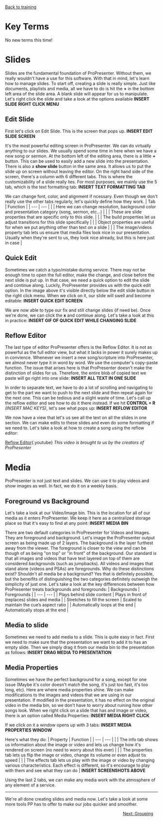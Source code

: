 <!-- TITLE: 202 - Editing -->
<!-- SUBTITLE: After this, we'll be able to create anything, anytime, anywhere -->

[Back to training](/media/training)
# Key Terms
No new terms this time!
# Slides
Slides are the fundamental foundation of ProPresenter. Without them, we really wouldn't have a use for this software. With that in mind, let's learn how to manage slides. To start off, creating a slide is really simple. Just like documents, playlists and media, all we have to do is hit the **+** in the bottom left area of the slide area. A blank slide will appear for us to manipulate. Let's right click the slide and take a look at the options available
**INSERT SLIDE RIGHT CLICK MENU**

## Edit Slide
First let's click on Edit Slide. This is the screen that pops up.
**INSERT EDIT SLIDE SCREEN**

It's the most powerful editing screen in ProPresenter. We can do virtually anything to our slides. We usually spend some time in here when we have a new song or sermon. At the bottom left of the editing area, there is a little **+** button. This can be used to easily add a new slide into the presentation. There is also a **show slide** button in the same area. It allows us to put the slide up on screen without leaving the editor.
On the right hand side of the screen, there's a column with 6 different tabs. This is where the customizability of a slide really lies. For most purposes, we mainly use the 5 tab, which is the text formatting tab:
**INSERT TEXT FORMATTING TAB**

We can change font, color, and alignment if ncessary. Even though we don't really use the other tabs regularly, let's quickly define how they work.
| Tab | Function |
| --- | --- |
| | Here we can change resolution, background color and presentation category (song, sermon, etc...) | 
| | These are slide properties that are specific only to this slide. |
| | The build properties let us adjust transitions for this slide specifically |
| | Object properties are useful for when we put anything other than text on a slide |
| | The image/videos property tab lets us ensure that media files look nice in our presentation. Usually when they're sent to us, they look nice already, but this is here just in case |

## Quick Edit
Sometimes we catch a typo/mistake during service. There may not be enough time to open the full editor, make the change, and close before the next slide is put up. In that case, we need a quick option to edit the slide and continue along. Luckily, ProPresenter provides us with the quick edit option. In the image above it's visible directly below the edit slide button in the right click menu. When we click on it, our slide will swell and become editable:
**INSERT QUICK EDIT SCREEN**

We are now able to type our fix and still change slides (if need be). Once we're done, we can click the **x** and continue along. Let's take a look at this in practice:
**INSERT GIF OF QUICK EDIT WHILE CHANGING SLIDE**

## Reflow Editor
The last type of editor ProPresenter offers is the Reflow Editor. It is not as powerful as the full editor view, but what it lacks in power it surely makes up in convience. Whenever we insert a new song/scripture into ProPresenter, we almost never type it in word by word. We use the computer's copy-paste function. The issue that arises here is that ProPresenter doesn't make the distinction of slides for us. Therefore, the entire blob of copied text we paste will go right into one slide:
**INSERT ALL TEXT IN ONE SLIDE**

In order to separate text, we have to do a lot of scrolling and navigating to get to the part we want to push to the next slide and then repeat again for the next one. This can be tedious and a slight waste of time. Let's call up the reflow editor and see how to do it there instead. If we hit **CONTROL + R** *(INSERT MAC KEYS)*, let's see what pops up:
**INSERT REFLOW EDITOR**

We now have a view that let's us see all the text on all the slides in one section. We can make edits to these slides and even do some formatting if we need to. Let's take a look at how to create a song using the reflow editor:

[Reflow Editor](https://www.youtube.com/watch?v=EXGUb_3r1wo){.youtube}
*This video is brought to us by the creators of ProPresenter*

# Media
ProPresenter is not just text and slides. We can use it to play videos and show images as well. In fact, we do it on a weekly basis. 
## Foreground vs Background
Let's take a look at our Video/Image bin. This is the location for all of our media as it enters ProPresenter. We keep it here as a centralized storage place so that it's easy to find at any point:
**INSERT MEDIA BIN**

There are two default categories in ProPresenter for Videos and Images. They are foreground and background. Let's image the ProPresenter output screen as being made up of 2 layers. The background is the layer furthest away from the viewer. The foreground is closer to the view and can be though of as being "on top" or "in front" of the background. Our standard is that all images and videos that have text layered on top of them are considered backgrounds (such as jumpbacks). All videos and images that stand alone (videos and PSAs) are foregrounds. Why do these distinctions exist? Shouldn't all media be a background? Yes that is definitely possible, but the beneifits of distinguishing the two categories definitely outweigh the simplicity of just one. Let's take a look at the key differences between how ProPresenter treats backgrounds and foregrounds:
| Backgrounds | Foregrounds |
| --- | --- |
| Plays behind slide content | Plays in front of (replaces) slides and media |
| Stretches to fill the screen | Scaled to maintain the cue’s aspect ratio |
| Automatically loops at the end | Automatically stops at the end |

## Media to slide
Sometimes we need to add media to a slide. This is quite easy in fact. First we need to make sure that the presentation we want to add it to has an empty slide. Then we simply drag it from our media bin to the presentation as follows:
**INSERT DRAG MEDIA TO PRESENTATION**
## Media Properties
Sometimes we have the perfect background for a song, except for one issue (Maybe it's color doesn't match the song, it's just too fast, it's too long, etc). Here are where media properties shine. We can make modifications to the images and videos that we are using in our presentation. If modified in the presentation, it has no effect on the original video in the media bin, so we don't have to worry about ruining how other songs look. When we right click on a slide that has and image or video, there is an option called Media Properties:
**INSERT MEDIA RIGHT CLICK**

If we click on it a window opens up with 3 tabs:
**INSERT MEDIA PROPERTIES WINDOW**

Here's what they do:
| Property | Function |
| --- | --- |
| | The info tab shows us information about the image or video and lets us change how it's rendered on screen (no need to worry about this ever) |
| | The properties tab lets us flip the image or video, change its volume or even adjust tis speed |
| | The effects tab lets us play with the image or video by changing various characteristics. Each effect is different, so it's encourage to play with them and see what they can do |
**INSERT SCREENSHOTS ABOVE**

Using the last 2 tabs, we can make any media work with the atmosphere of any element of a service.

---

We're all done creating slides and media now. Let's take a look at some more tools PP has to offer to make our jobs quicker and smoother.
<div style="text-align:right"><a href="/media/training-pages/203">Next: Grouping</a>&nbsp;&nbsp;&nbsp;&nbsp;</div>